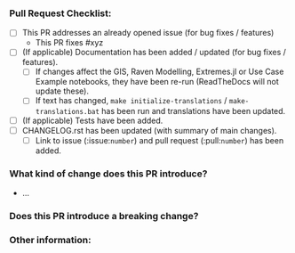 <!-- Please ensure the PR fulfills the following requirements! -->
<!-- If this is your first PR, make sure to add your details to the AUTHORS.rst! -->
### Pull Request Checklist:
- [ ] This PR addresses an already opened issue (for bug fixes / features)
  - This PR fixes #xyz
- [ ] (If applicable) Documentation has been added / updated (for bug fixes / features).
  - [ ] If changes affect the GIS, Raven Modelling, Extremes.jl or Use Case Example notebooks, they have been re-run (ReadTheDocs will not update these).
  - [ ] If text has changed, ``make initialize-translations`` / ``make-translations.bat`` has been run and translations have been updated.
- [ ] (If applicable) Tests have been added.
- [ ] CHANGELOG.rst has been updated (with summary of main changes).
  - [ ] Link to issue (:issue:`number`) and pull request (:pull:`number`) has been added.

### What kind of change does this PR introduce?

* ...

### Does this PR introduce a breaking change?


### Other information:
